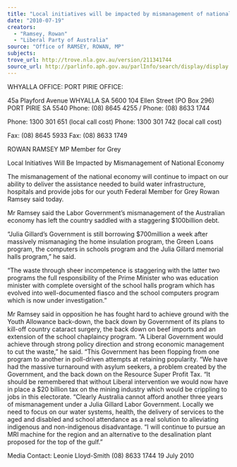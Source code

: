 ```yaml
---
title: "Local initiatives will be impacted by mismanagement of national economy."
date: "2010-07-19"
creators:
  - "Ramsey, Rowan"
  - "Liberal Party of Australia"
source: "Office of RAMSEY, ROWAN, MP"
subjects:
trove_url: http://trove.nla.gov.au/version/211341744
source_url: http://parlinfo.aph.gov.au/parlInfo/search/display/display.w3p;query=Id%3A%22media/pressrel/JKDX6%22
---
```


 

 WHYALLA OFFICE:  PORT PIRIE OFFICE: 

 45a Playford Avenue     WHYALLA  SA  5600 104 Ellen Street (PO Box 296)    PORT PIRIE  SA  5540  Phone:  (08) 8645 4255 /   Phone:  (08) 8633 1744 

 Phone:  1300 301 651 (local call cost)  Phone:  1300 301 742 (local call cost) 

 Fax:      (08) 8645 5933  Fax:  (08) 8633 1749 

 

 

 ROWAN RAMSEY MP  Member for Grey   

 

 Local Initiatives Will Be Impacted by   Mismanagement of National Economy    

 The mismanagement of the national economy will continue to impact on our ability to deliver the  assistance needed to build water infrastructure, hospitals and provide jobs for our youth Federal  Member for Grey Rowan Ramsey said today.   

 Mr Ramsey said the Labor Government’s mismanagement of the Australian economy has left the  country saddled with a staggering $100billion debt.   

 “Julia Gillard’s Government is still borrowing $700million a week after massively mismanaging the  home insulation program, the Green Loans program, the computers in schools program and the Julia  Gillard memorial halls program,” he said.   

 “The waste through sheer incompetence is staggering with the latter two programs the full  responsibility of the Prime Minister who was education minister with complete oversight of the  school halls program which has evolved into well-documented fiasco and the school computers  program which is now under investigation.”   

 Mr Ramsey said in opposition he has fought hard to achieve ground with the Youth Allowance back-down, the back down by Government of its plans to kill-off country cataract surgery, the back down  on beef imports and an extension of the school chaplaincy program.  “A Liberal Government would achieve through strong policy direction and strong economic  management to cut the waste,” he said.  “This Government has been flopping from one program to another in poll-driven attempts at  retaining popularity.  “We have had the massive turnaround with asylum seekers, a problem created by the Government,  and the back down on the Resource Super Profit Tax.  “It should be remembered that without Liberal intervention we would now have in place a $20  billion tax on the mining industry which would be crippling to jobs in this electorate.  “Clearly Australia cannot afford another three years of mismanagement under a Julia Gillard Labor  Government. Locally we need to focus on our water systems, health, the delivery of services to the  aged and disabled and school attendance as a real solution to alleviating indigenous and non-indigenous disadvantage.  “I will continue to pursue an MRI machine for the region and an alternative to the desalination plant  proposed for the top of the gulf.”   

 Media Contact: Leonie Lloyd-Smith (08) 8633 1744    19 July 2010 

